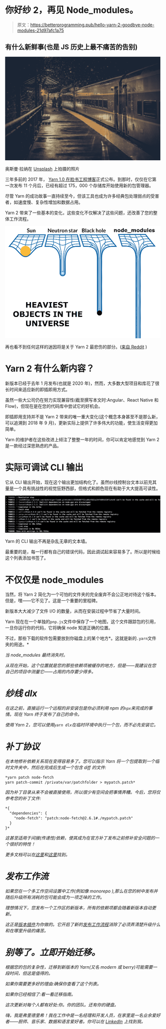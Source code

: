 # 你好纱 2，再见 Node_modules。

> 原文：<https://betterprogramming.pub/hello-yarn-2-goodbye-node-modules-21d97afc1a75>

## 有什么新鲜事(也是 JS 历史上最不痛苦的告别)

![](img/0aafa1485bdd075af8bc1cbca8386a43.png)

奥斯曼·拉纳在 [Unsplash](https://unsplash.com?utm_source=medium&utm_medium=referral) 上拍摄的照片

三年多前的 2017 年， [Yarn 1.0 在脸书工程博客](https://engineering.fb.com/2017/09/07/web/announcing-yarn-1-0/)正式公布。到那时，仅仅在它第一次发布 11 个月后，已经有超过 175，000 个存储库开始使用新的包管理器。

尽管 Yarn 的成功故事一直持续至今，但该工具也成为许多经典包处理弱点的受害者，如速度慢、复杂性增加和数据占用。

Yarn 2 带来了一些基本的变化，这些变化不仅解决了这些问题，还改善了您的整体工作流程。

![](img/82d3ddbe1f4833fa05d124336ca5d797.png)

再也看不到任何这样的迷因将是关于 Yarn 2 最悲伤的部分。([来自 Reddit](https://www.reddit.com/r/ProgrammerHumor/comments/6s0wov/heaviest_objects_in_the_universe/) )

# Yarn 2 有什么新内容？

新版本已经于去年 1 月发布(也就是 2020 年)，然而，大多数大型项目和库花了很长时间来适应新的即插即用方式。

虽然一些大公司仍在努力实现兼容性(截至撰写本文时:Angular、React Native 和 Flow)，但现在是在您的代码库中尝试它的好机会。

即插即用支持并不是 Yarn 2 带来的唯一重大变化(这个概念本身甚至不是那么新，可以追溯到 2018 年 9 月)，更新实际上提供了许多伟大的功能，使生活变得更加简单。

Yarn 的维护者在这些改进上倾注了整整一年的时间，你可以肯定地感觉到 Yarn 2 是一款经过深思熟虑的产品。

# 实际可调试 CLI 输出

它从 CLI 输出开始，现在这个输出更加结构化了。虽然纱线控制台文本以前充其量是一个具有挑战性的视觉狂野西部，但格式和颜色现在有助于大大提高可读性。

![](img/0b88b71fcfa4d726db987e36a9e32ff7.png)

Yarn 的 CLI 输出不再是杂乱无章的文本墙。

最重要的是，每一行都有自己的错误代码，因此调试起来容易多了。所以是时候给这个列表添加书签了。

# 不仅仅是 node_modules

当然，将 Yarn 2 简化为一个可怕的文件夹的完全废弃不会公正地对待这个版本。但是，嘿——它不见了。这是一个重要的里程碑。

新版本大大减少了文件 I/O 的数量，从而在安装过程中节省了大量时间。

Yarn 现在在一个单独的`pnp.js`文件中保存了一个地图，这个文件跟踪包的引用，一旦你运行你的代码，它将确保 node 知道正确的位置。

不过，那些下载的软件包需要放到你磁盘上的某个地方*。这就是新的`.yarn`文件夹的用途。*

*当 node_modules 最终消失时。*

*从现在开始，这个位置就是您的那些依赖项被缓存的地方，但是——我建议在您自己的项目中测量它——占用的内存要少得多。*

# *纱线 dlx*

*在这之前，直接运行一个远程的非安装包是你必须利用 npm 的`npx`来完成的事情。现在 Yarn 终于发布了自己的命令。*

*使用 Yarn 2，您可以使用`yarn dlx`在临时环境中执行一个包，而不必先安装它。*

# *补丁协议*

*在本地修补依赖关系现在变得容易多了。您可以指示 Yarn 将一个包提取到一个临时文件夹中，然后在完成后生成一个包含 diff 的文件:*

```
*yarn patch node-fetch
yarn patch-commit /private/var/patchfolder > mypatch.patch*
```

*因为补丁目录从来不会被直接使用，所以很少有空间会把事情弄糟。今后，您将仅参考您的补丁文件:*

```
*{
  "dependencies": {
    "node-fetch": "patch:node-fetch@2.6.1#./mypatch.patch"
  }
}*
```

*这甚至适用于间接(传递性)依赖，使其成为在官方补丁发布之前修补安全问题的一个很好的特性！*

*更多文档可以在[这里](https://github.com/yarnpkg/berry/tree/master/packages/plugin-patch)和[这里](https://yarnpkg.com/features/protocols#patch)找到。*

# *发布工作流*

*如果您在一个多工作空间设置中工作(例如像 monorepo ),那么在您的树中发布并随后升级所有消耗的包可能会成为一项乏味的工作。*

*理想情况下，您发布一个工作区的新版本，所有的依赖项都会随着新版本自动更新。*

*这正是[版本插件](https://github.com/yarnpkg/berry/tree/master/packages/plugin-version)为你做的。它开启了新的[发布工作流程](https://next.yarnpkg.com/features/release-workflow)消除了必须弄清楚升级什么和在哪里升级的痛苦。*

# *别等了。立即开始迁移。*

*根据您的包的复杂性，迁移到新版本的 Yarn(又名 modern 或 berry)可能需要一段时间，但这是值得的。*

*如果你需要更多好的理由:确保你查看了这个列表。*

*如果你已经相信了:看一看迁移指南。*

*这次更新对每个人都有好处:你。你的团队。还有你的硬盘。*

**嗨，我是弗里德里希！我在工作中是一名经理和开发人员，在家里是一名业余爱好者——厨师、音乐家、数据和语言爱好者。你可以在* [*LinkedIn*](https://bit.ly/3m0DXaT) *上找到我。**